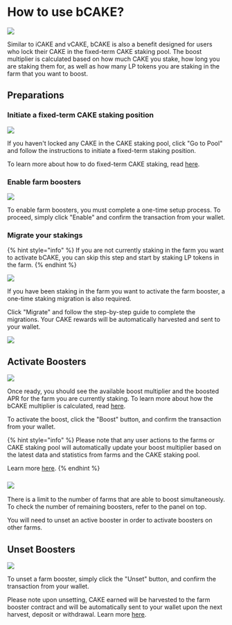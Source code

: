 # How to use bCAKE?

![](../../../../.gitbook/assets/how-to-use-bCAKE.png)

Similar to iCAKE and vCAKE, bCAKE is also a benefit designed for users who lock their CAKE in the fixed-term CAKE staking pool. The boost multiplier is calculated based on how much CAKE you stake, how long you are staking them for, as well as how many LP tokens you are staking in the farm that you want to boost.

## Preparations

### Initiate a fixed-term CAKE staking position

![](../../../../.gitbook/assets/bCAKE-no-cake-locked.png)

If you haven't locked any CAKE in the CAKE staking pool, click "Go to Pool" and follow the instructions to initiate a fixed-term staking position.

To learn more about how to do fixed-term CAKE staking, read [here](../../../coming-soon/new-cake-pool/#fixed-term-staking).

### Enable farm boosters

![](../../../../.gitbook/assets/bCAKE-enable-booster.png)

To enable farm boosters, you must complete a one-time setup process. To proceed, simply click "Enable" and confirm the transaction from your wallet.

### Migrate your stakings

{% hint style="info" %}
If you are not currently staking in the farm you want to activate bCAKE, you can skip this step and start by staking LP tokens in the farm.
{% endhint %}

![](../../../../.gitbook/assets/bCAKE-staking-migration-needed.png)

If you have been staking in the farm you want to activate the farm booster, a one-time staking migration is also required.

Click "Migrate" and follow the step-by-step guide to complete the migrations. Your CAKE rewards will be automatically harvested and sent to your wallet.

![](../../../../.gitbook/assets/bCAKE-migration-inprogress.png)

## Activate Boosters

![](../../../../.gitbook/assets/bCAKE-pending-activation.png)

Once ready, you should see the available boost multiplier and the boosted APR for the farm you are currently staking. To learn more about how the bCAKE multiplier is calculated, read [here](../faq.md#how-are-the-bcake-multipliers-calculated).

To activate the boost, click the "Boost" button, and confirm the transaction from your wallet.

{% hint style="info" %}
Please note that any user actions to the farms or CAKE staking pool will automatically update your boost multiplier based on the latest data and statistics from farms and the CAKE staking pool.

Learn more [here](../faq.md#why-do-my-multipliers-change-even-after-activation).
{% endhint %}

### ![](../../../../.gitbook/assets/bCAKE-farm-number-limit.png)

There is a limit to the number of farms that are able to boost simultaneously. To check the number of remaining boosters, refer to the panel on top.

You will need to unset an active booster in order to activate boosters on other farms.

## Unset Boosters

![](../../../../.gitbook/assets/bCAKE-pending-unset.png)

To unset a farm booster, simply click the "Unset" button, and confirm the transaction from your wallet.

Please note upon unsetting, CAKE earned will be harvested to the farm booster contract and will be automatically sent to your wallet upon the next harvest, deposit or withdrawal. Learn more [here](../faq.md#where-are-my-cake-rewards-after-activating-or-unsetting-the-booster).

